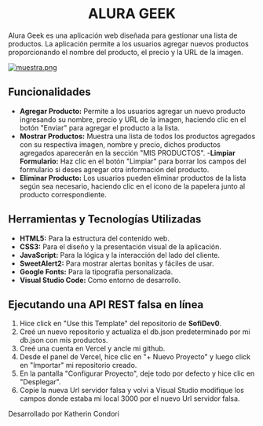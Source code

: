 <h1 align="center"> ALURA GEEK </h1>

Alura Geek es una aplicación web diseñada para gestionar una lista de productos. La aplicación permite a los usuarios agregar nuevos productos proporcionando el nombre del producto, el precio y la URL de la imagen. 

[![muestra.png](https://i.postimg.cc/63hvc2rF/muestra.png)](https://postimg.cc/ygkxYNrT)

## Funcionalidades

- **Agregar Producto:**
  Permite a los usuarios agregar un nuevo producto ingresando su nombre, precio y URL de la imagen, haciendo clic en el botón "Enviar" para agregar el producto a la lista.
- **Mostrar Productos:**
  Muestra una lista de todos los productos agregados con su respectiva imagen, nombre y precio, dichos productos agregados aparecerán en la sección "MIS PRODUCTOS".
-**Limpiar Formulario:**
  Haz clic en el botón "Limpiar" para borrar los campos del formulario si deses agregar otra información del producto.
- **Eliminar Producto:**
  Los usuarios pueden eliminar productos de la lista según sea necesario, haciendo clic en el icono de la papelera junto al producto correspondiente.


## Herramientas y Tecnologías Utilizadas

- **HTML5:**
  Para la estructura del contenido web.
- **CSS3:**
  Para el diseño y la presentación visual de la aplicación.
- **JavaScript:**
  Para la lógica y la interacción del lado del cliente.
- **SweetAlert2:**
  Para mostrar alertas bonitas y fáciles de usar.
- **Google Fonts:**
  Para la tipografía personalizada.
- **Visual Studio Code:**
  Como entorno de desarrollo.

 ## Ejecutando una API REST falsa en línea

1. Hice click en "Use this Template" del repositorio de **SofiDev0**.
2. Creé un nuevo repositorio y actualiza el db.json predeterminado por mi db.json con mis productos.
3. Creé una cuenta en Vercel y ancle mi github.
4. Desde el panel de Vercel, hice clic en "+ Nuevo Proyecto" y luego click en  "Importar" mi repositorio creado.
5. En la pantalla "Configurar Proyecto", deje todo por defecto y hice clic en "Desplegar".
6. Copie la nueva Url servidor falsa y volvi a Visual Studio modifique los campos donde estaba mi local 3000 por el nuevo Url servidor falsa.


Desarrollado por Katherin Condori

